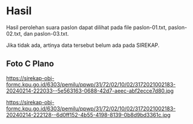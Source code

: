 # Hasil

Hasil perolehan suara paslon dapat dilihat pada file paslon-01.txt, paslon-02.txt, dan paslon-03.txt.

Jika tidak ada, artinya data tersebut belum ada pada SIREKAP.

## Foto C Plano

https://sirekap-obj-formc.kpu.go.id/6303/pemilu/ppwp/31/72/02/10/02/3172021002183-20240214-222033--5e563163-0688-42d7-aeec-abf2ecce7d80.jpg

https://sirekap-obj-formc.kpu.go.id/6303/pemilu/ppwp/31/72/02/10/02/3172021002183-20240214-222128--6d0ff152-4b55-4198-8139-0b8d9bd3361c.jpg
